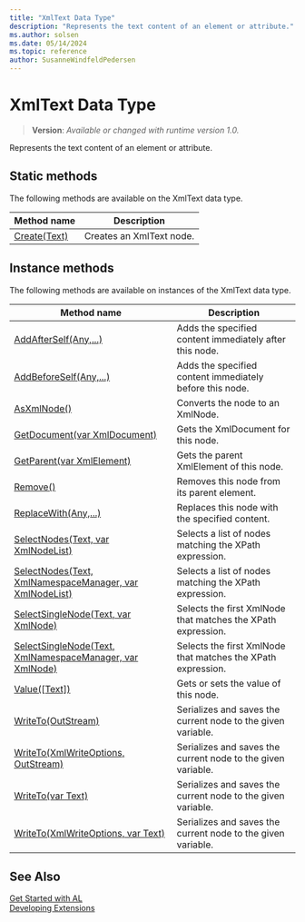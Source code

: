 ```yaml
---
title: "XmlText Data Type"
description: "Represents the text content of an element or attribute."
ms.author: solsen
ms.date: 05/14/2024
ms.topic: reference
author: SusanneWindfeldPedersen
---
```

[//]: # (START>DO_NOT_EDIT)
[//]: # (IMPORTANT:Do not edit any of the content between here and the END>DO_NOT_EDIT.)
[//]: # (Any modifications should be made in the .xml files in the ModernDev repo.)
# XmlText Data Type
> **Version**: _Available or changed with runtime version 1.0._

Represents the text content of an element or attribute.


## Static methods
The following methods are available on the XmlText data type.


|Method name|Description|
|-----------|-----------|
|[Create(Text)](xmltext-create-method.md)|Creates an XmlText node.|

## Instance methods
The following methods are available on instances of the XmlText data type.

|Method name|Description|
|-----------|-----------|
|[AddAfterSelf(Any,...)](xmltext-addafterself-method.md)|Adds the specified content immediately after this node.|
|[AddBeforeSelf(Any,...)](xmltext-addbeforeself-method.md)|Adds the specified content immediately before this node.|
|[AsXmlNode()](xmltext-asxmlnode-method.md)|Converts the node to an XmlNode.|
|[GetDocument(var XmlDocument)](xmltext-getdocument-method.md)|Gets the XmlDocument for this node.|
|[GetParent(var XmlElement)](xmltext-getparent-method.md)|Gets the parent XmlElement of this node.|
|[Remove()](xmltext-remove-method.md)|Removes this node from its parent element.|
|[ReplaceWith(Any,...)](xmltext-replacewith-method.md)|Replaces this node with the specified content.|
|[SelectNodes(Text, var XmlNodeList)](xmltext-selectnodes-string-xmlnodelist-method.md)|Selects a list of nodes matching the XPath expression.|
|[SelectNodes(Text, XmlNamespaceManager, var XmlNodeList)](xmltext-selectnodes-string-xmlnamespacemanager-xmlnodelist-method.md)|Selects a list of nodes matching the XPath expression.|
|[SelectSingleNode(Text, var XmlNode)](xmltext-selectsinglenode-string-xmlnode-method.md)|Selects the first XmlNode that matches the XPath expression.|
|[SelectSingleNode(Text, XmlNamespaceManager, var XmlNode)](xmltext-selectsinglenode-string-xmlnamespacemanager-xmlnode-method.md)|Selects the first XmlNode that matches the XPath expression.|
|[Value([Text])](xmltext-value-method.md)|Gets or sets the value of this node.|
|[WriteTo(OutStream)](xmltext-writeto-outstream-method.md)|Serializes and saves the current node to the given variable.|
|[WriteTo(XmlWriteOptions, OutStream)](xmltext-writeto-xmlwriteoptions-outstream-method.md)|Serializes and saves the current node to the given variable.|
|[WriteTo(var Text)](xmltext-writeto-text-method.md)|Serializes and saves the current node to the given variable.|
|[WriteTo(XmlWriteOptions, var Text)](xmltext-writeto-xmlwriteoptions-text-method.md)|Serializes and saves the current node to the given variable.|

[//]: # (IMPORTANT: END>DO_NOT_EDIT)
## See Also
[Get Started with AL](../../devenv-get-started.md)  
[Developing Extensions](../../devenv-dev-overview.md)  